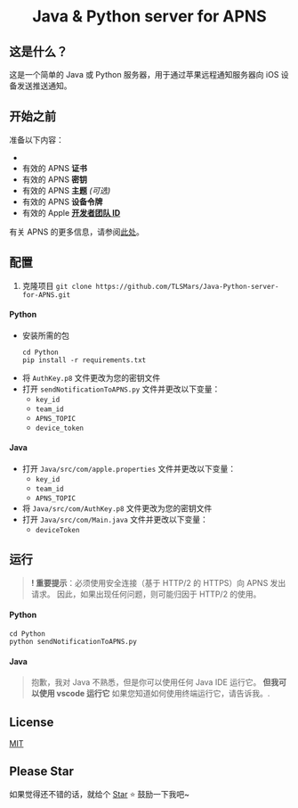 <h1 align="center">Java & Python server for APNS</h1>

## 这是什么？

这是一个简单的 Java 或 Python 服务器，用于通过苹果远程通知服务器向 iOS 设备发送推送通知。

## 开始之前

准备以下内容：

-
-   有效的 APNS **证书**
-   有效的 APNS **密钥**
-   有效的 APNS **主题** _(可选)_
-   有效的 APNS **设备令牌**
-   有效的 Apple [**开发者团队 ID**](https://developer.apple.com/account)

有关 APNS 的更多信息，请参阅[此处](https://developer.apple.com/documentation/usernotifications/setting_up_a_remote_notification_server/establishing_a_token-based_connection_to_apns)。

## 配置

1. 克隆项目
   `git clone https://github.com/TLSMars/Java-Python-server-for-APNS.git`

#### Python

-   安装所需的包
    ```shell
    cd Python
    pip install -r requirements.txt
    ```
-   将 `AuthKey.p8` 文件更改为您的密钥文件
-   打开 `sendNotificationToAPNS.py` 文件并更改以下变量：
    -   `key_id`
    -   `team_id`
    -   `APNS_TOPIC`
    -   `device_token`

#### Java

-   打开 `Java/src/com/apple.properties` 文件并更改以下变量：
    -   `key_id`
    -   `team_id`
    -   `APNS_TOPIC`
-   将 `Java/src/com/AuthKey.p8` 文件更改为您的密钥文件
-   打开 `Java/src/com/Main.java` 文件并更改以下变量：
    -   `deviceToken`

## 运行

> **! 重要提示**：必须使用安全连接（基于 HTTP/2 的 HTTPS）向 APNS 发出请求。
> 因此，如果出现任何问题，则可能归因于 HTTP/2 的使用。

#### Python

```shell
cd Python
python sendNotificationToAPNS.py
```

#### Java

> 抱歉，我对 Java 不熟悉，但是你可以使用任何 Java IDE 运行它。
> **但我可以使用 vscode 运行它**
> 如果您知道如何使用终端运行它，请告诉我。.

## License

[MIT](https://choosealicense.com/licenses/mit/)

## Please Star

如果觉得还不错的话，就给个 [Star](https://github.com/TLSMars/Java-Python-server-for-APNS.git) ⭐️ 鼓励一下我吧~

